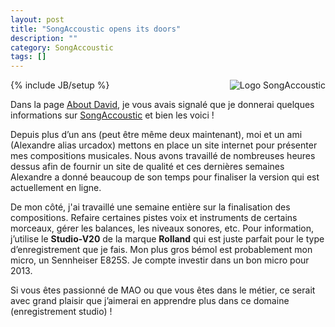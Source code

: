 ```yaml
---
layout: post
title: "SongAccoustic opens its doors"
description: ""
category: SongAccoustic 
tags: []
---
```

{% include JB/setup %}
<img src="{{BASE_PATH}}/data/SALogo.png" title="Logo SongAccoustic" style="float: right; margin-left: 20px;" />

Dans la page [About David](about.md), je vous avais signalé que je donnerai quelques informations sur [SongAccoustic](http://www.songaccoustic.fr) et bien les voici !

Depuis plus d’un ans (peut être même deux maintenant), moi et un ami (Alexandre alias urcadox)  mettons en place un site internet pour présenter mes compositions musicales.
Nous avons travaillé de nombreuses heures dessus afin de fournir un site de qualité et ces dernières semaines Alexandre a donné beaucoup de son temps pour finaliser la version qui est actuellement en ligne.

De mon côté, j'ai travaillé une semaine entière sur la finalisation des compositions. Refaire certaines pistes voix et instruments de certains morceaux, gérer les balances, les niveaux sonores, etc.
Pour information, j’utilise le **Studio-V20** de la marque **Rolland** qui est juste parfait pour le type d’enregistrement que je fais. Mon plus gros bémol est probablement mon micro, un Sennheiser E825S. Je compte investir dans un bon micro pour 2013.

Si vous êtes passionné de MAO ou que vous êtes dans le métier, ce serait avec grand plaisir que j’aimerai en apprendre plus dans ce domaine (enregistrement studio) !
